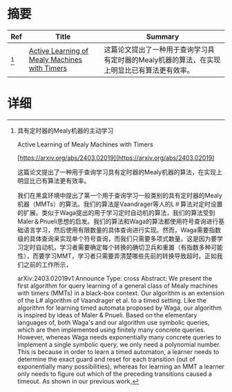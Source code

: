# 摘要

| Ref | Title | Summary |
| --- | --- | --- |
| [^1] | [Active Learning of Mealy Machines with Timers](https://arxiv.org/abs/2403.02019) | 这篇论文提出了一种用于查询学习具有定时器的Mealy机器的算法，在实现上明显比已有算法更有效率。 |

# 详细

[^1]: 具有定时器的Mealy机器的主动学习

    Active Learning of Mealy Machines with Timers

    [https://arxiv.org/abs/2403.02019](https://arxiv.org/abs/2403.02019)

    这篇论文提出了一种用于查询学习具有定时器的Mealy机器的算法，在实现上明显比已有算法更有效率。

    

    我们在黑盒环境中提出了第一个用于查询学习一般类别的具有定时器的Mealy机器（MMTs）的算法。我们的算法是Vaandrager等人的L＃算法对定时设置的扩展。类似于Waga提出的用于学习定时自动机的算法，我们的算法受到Maler＆Pnueli思想的启发。我们的算法和Waga的算法都使用符号查询进行基础语言学习，然后使用有限数量的具体查询进行实现。然而，Waga需要指数级的具体查询来实现单个符号查询，而我们只需要多项式数量。这是因为要学习定时自动机，学习者需要确定每个转换的确切卫兵和重置（有指数多种可能性），而要学习MMT，学习者只需要弄清楚哪些先前的转换导致超时。正如我们之前的工作所示，

    arXiv:2403.02019v1 Announce Type: cross  Abstract: We present the first algorithm for query learning of a general class of Mealy machines with timers (MMTs) in a black-box context. Our algorithm is an extension of the L# algorithm of Vaandrager et al. to a timed setting. Like the algorithm for learning timed automata proposed by Waga, our algorithm is inspired by ideas of Maler & Pnueli. Based on the elementary languages of, both Waga's and our algorithm use symbolic queries, which are then implemented using finitely many concrete queries. However, whereas Waga needs exponentially many concrete queries to implement a single symbolic query, we only need a polynomial number. This is because in order to learn a timed automaton, a learner needs to determine the exact guard and reset for each transition (out of exponentially many possibilities), whereas for learning an MMT a learner only needs to figure out which of the preceding transitions caused a timeout. As shown in our previous work, 
    

